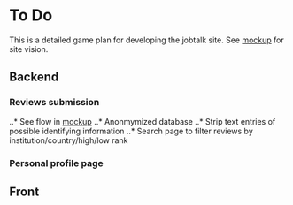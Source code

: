 # To Do

This is a detailed game plan for developing the jobtalk site. See [mockup](https://github.com/voxverus/JobTalk/blob/master/jobTalk%20mockup.pdf) for site vision.

## Backend
### Reviews submission
..* See flow in [mockup](https://github.com/voxverus/JobTalk/blob/master/jobTalk%20mockup.pdf)
..* Anonmymized database
..* Strip text entries of possible identifying information
..* Search page to filter reviews by institution/country/high/low rank

### Personal profile page

## Front
